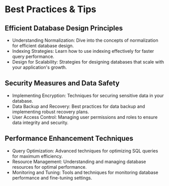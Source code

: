 # Best Practices & Tips

## Efficient Database Design Principles
- Understanding Normalization: Dive into the concepts of normalization for efficient database design.
- Indexing Strategies: Learn how to use indexing effectively for faster query performance.
- Design for Scalability: Strategies for designing databases that scale with your application's growth.


## Security Measures and Data Safety
- Implementing Encryption: Techniques for securing sensitive data in your database.
- Data Backup and Recovery: Best practices for data backup and implementing robust recovery plans.
- User Access Control: Managing user permissions and roles to ensure data integrity and security.


## Performance Enhancement Techniques
- Query Optimization: Advanced techniques for optimizing SQL queries for maximum efficiency.
- Resource Management: Understanding and managing database resources for optimal performance.
- Monitoring and Tuning: Tools and techniques for monitoring database performance and fine-tuning settings.
